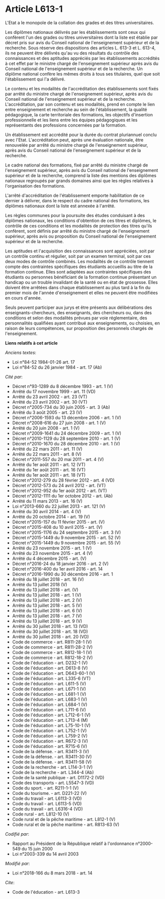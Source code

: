 # Article L613-1

L'Etat a le monopole de la collation des grades et des titres universitaires.

Les diplômes nationaux délivrés par les établissements sont ceux qui confèrent l'un des grades ou titres universitaires dont
la liste est établie par décret pris sur avis du Conseil national de l'enseignement supérieur et de la recherche. Sous
réserve des dispositions des articles L. 613-3 et L. 613-4, ils ne peuvent être délivrés qu'au vu des résultats du contrôle
des connaissances et des aptitudes appréciés par les établissements accrédités à cet effet par le ministre chargé de
l'enseignement supérieur après avis du Conseil national de l'enseignement supérieur et de la recherche. Un diplôme national
confère les mêmes droits à tous ses titulaires, quel que soit l'établissement qui l'a délivré.

Le contenu et les modalités de l'accréditation des établissements sont fixés par arrêté du ministre chargé de l'enseignement
supérieur, après avis du Conseil national de l'enseignement supérieur et de la recherche. L'accréditation, par son contenu et
ses modalités, prend en compte le lien entre enseignement et recherche au sein de l'établissement, la qualité pédagogique, la
carte territoriale des formations, les objectifs d'insertion professionnelle et les liens entre les équipes pédagogiques et
les représentants des professions concernées par la formation.

Un établissement est accrédité pour la durée du contrat pluriannuel conclu avec l'Etat. L'accréditation peut, après une
évaluation nationale, être renouvelée par arrêté du ministre chargé de l'enseignement supérieur, après avis du Conseil
national de l'enseignement supérieur et de la recherche.

Le cadre national des formations, fixé par arrêté du ministre chargé de l'enseignement supérieur, après avis du Conseil
national de l'enseignement supérieur et de la recherche, comprend la liste des mentions des diplômes nationaux regroupés par
grands domaines ainsi que les règles relatives à l'organisation des formations.

L'arrêté d'accréditation de l'établissement emporte habilitation de ce dernier à délivrer, dans le respect du cadre national
des formations, les diplômes nationaux dont la liste est annexée à l'arrêté.

Les règles communes pour la poursuite des études conduisant à des diplômes nationaux, les conditions d'obtention de ces
titres et diplômes, le contrôle de ces conditions et les modalités de protection des titres qu'ils confèrent, sont définis
par arrêté du ministre chargé de l'enseignement supérieur, après avis ou proposition du Conseil national de l'enseignement
supérieur et de la recherche.

Les aptitudes et l'acquisition des connaissances sont appréciées, soit par un contrôle continu et régulier, soit par un
examen terminal, soit par ces deux modes de contrôle combinés. Les modalités de ce contrôle tiennent compte des contraintes
spécifiques des étudiants accueillis au titre de la formation continue. Elles sont adaptées aux contraintes spécifiques des
étudiants ou personnes bénéficiant de la formation continue présentant un handicap ou un trouble invalidant de la santé ou en
état de grossesse. Elles doivent être arrêtées dans chaque établissement au plus tard à la fin du premier mois de l'année
d'enseignement et elles ne peuvent être modifiées en cours d'année.

Seuls peuvent participer aux jurys et être présents aux délibérations des enseignants-chercheurs, des enseignants, des
chercheurs ou, dans des conditions et selon des modalités prévues par voie réglementaire, des personnalités qualifiées ayant
contribué aux enseignements, ou choisies, en raison de leurs compétences, sur proposition des personnels chargés de
l'enseignement.

**Liens relatifs à cet article**

_Anciens textes_:

  - Loi n°84-52 1984-01-26 art. 17
  - Loi n°84-52 du 26 janvier 1984 - art. 17 (Ab)

_Cité par_:

  - Décret n°93-1289 du 8 décembre 1993 - art. 1 (V)
  - Arrêté du 17 novembre 1999 - art. 11 (VD)
  - Arrêté du 23 avril 2002 - art. 23 (VT)
  - Arrêté du 23 avril 2002 - art. 30 (VT)
  - Décret n°2005-734 du 30 juin 2005 - art. 3 (Ab)
  - Arrêté du 3 août 2005 - art. 23 (V)
  - Décret n°2006-1593 du 13 décembre 2006 - art. 1 (V)
  - Décret n°2008-616 du 27 juin 2008 - art. 1 (V)
  - Arrêté du 20 juin 2008 - art. 1 (V)
  - Décret n°2009-1641 du 24 décembre 2009 - art. 1 (V)
  - Décret n°2010-1129 du 28 septembre 2010 - art. 1 (V)
  - Décret n°2010-1670 du 28 décembre 2010 - art. 1 (V)
  - Arrêté du 22 mars 2011 - art. 11 (V)
  - Arrêté du 22 mars 2011 - art. 8 (V)
  - Décret n°2011-557 du 20 mai 2011 - art. 4 (V)
  - Arrêté du 1er août 2011 - art. 12 (VT)
  - Arrêté du 1er août 2011 - art. 16 (VT)
  - Arrêté du 1er août 2011 - art. 18 (VT)
  - Décret n°2012-279 du 28 février 2012 - art. 4 (VD)
  - Décret n°2012-573 du 24 avril 2012 - art. (VT)
  - Décret n°2012-952 du 1er août 2012 - art. (VT)
  - Décret n°2012-1111 du 1er octobre 2012 - art. (Ab)
  - Arrêté du 11 mars 2013 - art. 16 (V)
  - Loi n°2013-660 du 22 juillet 2013 - art. 121 (V)
  - Arrêté du 30 avril 2014 - art. 4 (V)
  - Arrêté du 20 octobre 2014 - art. 19 (V)
  - Décret n°2015-157 du 11 février 2015 - art. (V)
  - Décret n°2015-408 du 10 avril 2015 - art. (V)
  - Décret n°2015-1176 du 24 septembre 2015 - art. 3 (V)
  - Décret n°2015-1449 du 9 novembre 2015 - art. 52 (V)
  - Décret n°2015-1449 du 9 novembre 2015 - art. 55 (V)
  - Arrêté du 23 novembre 2015 - art. 1 (V)
  - Arrêté du 23 novembre 2015 - art. 4 (V)
  - Arrêté du 4 décembre 2015 - art. (V)
  - Décret n°2016-24 du 18 janvier 2016 - art. 2 (V)
  - Décret n°2016-400 du 1er avril 2016 - art. 14
  - Décret n°2016-1990 du 30 décembre 2016 - art. 1
  - Arrêté du 18 juillet 2018 - art. 16 (V)
  - Arrêté du 13 juillet 2018 (V)
  - Arrêté du 13 juillet 2018 - art. (V)
  - Arrêté du 13 juillet 2018 - art. 1 (V)
  - Arrêté du 13 juillet 2018 - art. 2 (V)
  - Arrêté du 13 juillet 2018 - art. 5 (V)
  - Arrêté du 13 juillet 2018 - art. 6 (V)
  - Arrêté du 13 juillet 2018 - art. 7 (V)
  - Arrêté du 13 juillet 2018 - art. 9 (V)
  - Arrêté du 30 juillet 2018 - art. 13 (VD)
  - Arrêté du 30 juillet 2018 - art. 18 (VD)
  - Arrêté du 30 juillet 2018 - art. 20 (VD)
  - Code de commerce - art. R811-28-1 (V)
  - Code de commerce - art. R811-28-2 (V)
  - Code de commerce - art. R812-18-1 (V)
  - Code de commerce - art. R812-18-2 (V)
  - Code de l'éducation - art. D232-1 (V)
  - Code de l'éducation - art. D613-8 (V)
  - Code de l'éducation - art. D643-60-1 (V)
  - Code de l'éducation - art. L335-6 (VT)
  - Code de l'éducation - art. L611-5 (V)
  - Code de l'éducation - art. L671-1 (V)
  - Code de l'éducation - art. L681-1 (V)
  - Code de l'éducation - art. L683-1 (V)
  - Code de l'éducation - art. L684-1 (V)
  - Code de l'éducation - art. L711-6 (V)
  - Code de l'éducation - art. L712-6-1 (V)
  - Code de l'éducation - art. L713-4 (M)
  - Code de l'éducation - art. L75-10-1 (V)
  - Code de l'éducation - art. L752-1 (V)
  - Code de l'éducation - art. L759-2 (V)
  - Code de l'éducation - art. R672-3 (V)
  - Code de l'éducation - art. R715-6 (V)
  - Code de la défense. - art. R3411-3 (V)
  - Code de la défense. - art. R3411-30 (V)
  - Code de la défense. - art. R3411-58 (V)
  - Code de la recherche - art. L114-3-1 (V)
  - Code de la recherche - art. L344-4 (Ab)
  - Code de la santé publique - art. D1172-2 (VD)
  - Code des transports - art. L5547-3 (VD)
  - Code du sport. - art. R211-1-1 (V)
  - Code du tourisme. - art. D221-22 (V)
  - Code du travail - art. L6113-3 (VD)
  - Code du travail - art. L6113-5 (VD)
  - Code du travail - art. L6316-4 (VD)
  - Code rural - art. L812-10 (V)
  - Code rural et de la pêche maritime - art. L812-1 (V)
  - Code rural et de la pêche maritime - art. R813-63 (V)

_Codifié par_:

  - Rapport au Président de la République relatif à l'ordonnance n°2000-549 du 15 juin 2000
  - Loi n°2003-339 du 14 avril 2003

_Modifié par_:

  - Loi n°2018-166 du 8 mars 2018 - art. 14

_Cite_:

  - Code de l'éducation - art. L613-3

